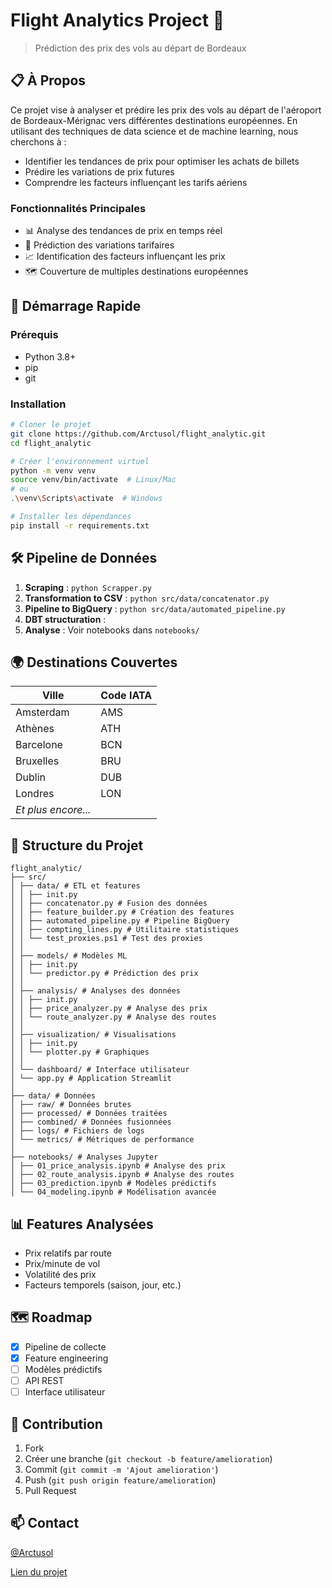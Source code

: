 # Flight Analytics Project 🛫
> Prédiction des prix des vols au départ de Bordeaux

## 📋 À Propos
Ce projet vise à analyser et prédire les prix des vols au départ de l'aéroport de Bordeaux-Mérignac vers différentes destinations européennes. En utilisant des techniques de data science et de machine learning, nous cherchons à :
- Identifier les tendances de prix pour optimiser les achats de billets
- Prédire les variations de prix futures
- Comprendre les facteurs influençant les tarifs aériens

### Fonctionnalités Principales
- 📊 Analyse des tendances de prix en temps réel
- 🔮 Prédiction des variations tarifaires
- 📈 Identification des facteurs influençant les prix
- 🗺️ Couverture de multiples destinations européennes

## 🚀 Démarrage Rapide

### Prérequis
- Python 3.8+
- pip
- git

### Installation
```bash
# Cloner le projet
git clone https://github.com/Arctusol/flight_analytic.git
cd flight_analytic

# Créer l'environnement virtuel
python -m venv venv
source venv/bin/activate  # Linux/Mac
# ou
.\venv\Scripts\activate  # Windows

# Installer les dépendances
pip install -r requirements.txt
```

## 🛠️ Pipeline de Données
1. **Scraping** : `python Scrapper.py`
2. **Transformation to CSV** : `python src/data/concatenator.py`
3. **Pipeline to BigQuery** : `python src/data/automated_pipeline.py`
4. **DBT structuration** : 
4. **Analyse** : Voir notebooks dans `notebooks/`

## 🌍 Destinations Couvertes

| Ville | Code IATA |
|-------|-----------|
| Amsterdam | AMS |
| Athènes | ATH |
| Barcelone | BCN |
| Bruxelles | BRU |
| Dublin | DUB |
| Londres | LON |
| *Et plus encore...* | |

## 📁 Structure du Projet
```
flight_analytic/
├── src/
│ ├── data/ # ETL et features
│ │ ├── init.py
│ │ ├── concatenator.py # Fusion des données
│ │ ├── feature_builder.py # Création des features
│ │ ├── automated_pipeline.py # Pipeline BigQuery
│ │ ├── compting_lines.py # Utilitaire statistiques
│ │ └── test_proxies.ps1 # Test des proxies
│ │
│ ├── models/ # Modèles ML
│ │ ├── init.py
│ │ └── predictor.py # Prédiction des prix
│ │
│ ├── analysis/ # Analyses des données
│ │ ├── init.py
│ │ ├── price_analyzer.py # Analyse des prix
│ │ └── route_analyzer.py # Analyse des routes
│ │
│ ├── visualization/ # Visualisations
│ │ ├── init.py
│ │ └── plotter.py # Graphiques
│ │
│ └── dashboard/ # Interface utilisateur
│ └── app.py # Application Streamlit
│
├── data/ # Données
│ ├── raw/ # Données brutes
│ ├── processed/ # Données traitées
│ ├── combined/ # Données fusionnées
│ ├── logs/ # Fichiers de logs
│ └── metrics/ # Métriques de performance
│
├── notebooks/ # Analyses Jupyter
│ ├── 01_price_analysis.ipynb # Analyse des prix
│ ├── 02_route_analysis.ipynb # Analyse des routes
│ ├── 03_prediction.ipynb # Modèles prédictifs
│ └── 04_modeling.ipynb # Modélisation avancée

```

## 📊 Features Analysées
- Prix relatifs par route
- Prix/minute de vol
- Volatilité des prix
- Facteurs temporels (saison, jour, etc.)

## 🗺️ Roadmap
- [x] Pipeline de collecte
- [x] Feature engineering
- [ ] Modèles prédictifs
- [ ] API REST
- [ ] Interface utilisateur

## 🤝 Contribution
1. Fork
2. Créer une branche (`git checkout -b feature/amelioration`)
3. Commit (`git commit -m 'Ajout amelioration'`)
4. Push (`git push origin feature/amelioration`)
5. Pull Request

## 📫 Contact
[@Arctusol](https://github.com/Arctusol)

[Lien du projet](https://github.com/Arctusol/flight_analytic)
